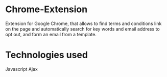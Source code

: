 # Chrome-Extension
Extension for Google Chrome, that allows to find terms and conditions link on the page and automatically search for key 
words and email address to opt out, and form an email from a template.

# Technologies used
Javascript
Ajax


